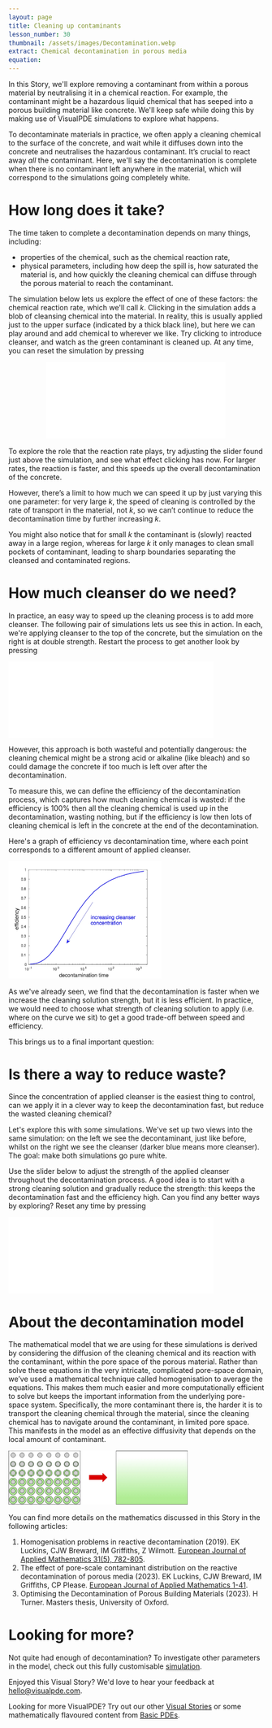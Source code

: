 ```yaml
---
layout: page
title: Cleaning up contaminants
lesson_number: 30
thumbnail: /assets/images/Decontamination.webp
extract: Chemical decontamination in porous media
equation:
---
```


In this Story, we'll explore removing a contaminant from within a porous material by neutralising it in a chemical reaction. For example, the contaminant might be a hazardous liquid chemical that has seeped into a porous building material like concrete. We'll keep safe while doing this by making use of VisualPDE simulations to explore what happens.

To decontaminate materials in practice, we often apply a cleaning chemical to the surface of the concrete, and wait while it diffuses down into the concrete and neutralises the hazardous contaminant. It’s crucial to react away *all* the contaminant. Here, we'll say the decontamination is complete when there is no contaminant left anywhere in the material, which will correspond to the simulations going completely white.

# How long does it take?
The time taken to complete a decontamination depends on many things, including: 
* properties of the chemical, such as the chemical reaction rate, 
* physical parameters, including how deep the spill is, how saturated the material is, and how quickly the cleaning chemical can diffuse through the porous material to reach the contaminant.

The simulation below lets us explore the effect of one of these factors: the chemical reaction rate, which we'll call $k$. Clicking in the simulation adds a blob of cleansing chemical into the material. In reality, this is usually applied just to the upper surface (indicated by a thick black line), but here we can play around and add chemical to wherever we like. Try clicking to introduce cleanser, and watch as the green contaminant is cleaned up. At any time, you can reset the simulation by pressing <vpde-reset iframe="simA"></vpde-reset>

<p style="text-align:center;margin-bottom:0;"><vpde-slider
    iframe="simA"
    name="k"
    label="$k$:"
    min="0.01"
    max="0.5"
    value="0.25"
    step="0.01"
></vpde-slider></p>

<iframe id="simA" class="sim" style="margin-left:calc(15% - 2px);margin-right:calc(15% - 2px);width:70%" src="/sim/?preset=DecontaminationDemoSpots&story&no_ui" frameborder="0" loading="lazy"></iframe>

To explore the role that the reaction rate plays, try adjusting the slider found just above the simulation, and see what effect clicking has now. For larger rates, the reaction is faster, and this speeds up the overall decontamination of the concrete. 

However, there’s a limit to how much we can speed it up by just varying this one parameter: for very large $k$, the speed of cleaning is controlled by the rate of transport in the material, not $k$, so we can’t continue to reduce the decontamination time by further increasing $k$. 

You might also notice that for small $k$ the contaminant is (slowly) reacted away in a large region, whereas for large $k$ it only manages to clean small pockets of contaminant, leading to sharp boundaries separating the cleansed and contaminated regions.

# How much cleanser do we need?
In practice, an easy way to speed up the cleaning process is to add more cleanser. The following pair of simulations lets us see this in action. In each, we're applying cleanser to the top of the concrete, but the simulation on the right is at double strength. Restart the process to get another look by pressing <vpde-reset iframe="simB simC"></vpde-reset>

<div style="display:flex">
<!-- Invisible sliders to set values in simulation -->
<vpde-slider style="display:none;justify-content:space-evenly;" iframe="simB" name="BC" value="1"></vpde-slider>
    <iframe id="simB" class="sim" style="width:40%" src="/sim/?preset=DecontaminationDirichlet&story&no_ui" frameborder="0" loading="lazy"></iframe>
<vpde-slider style="display:none" iframe="simC" name="BC" value="2"></vpde-slider>
    <iframe id="simC" class="sim" style="width:40%" src="/sim/?preset=DecontaminationDirichlet&story&no_ui" frameborder="0" loading="lazy"></iframe>
</div>

However, this approach is both wasteful and potentially dangerous: the cleaning chemical might be a strong acid or alkaline (like bleach) and so could damage the concrete if too much is left over after the decontamination. 

To measure this, we can define the efficiency of the decontamination process, which captures how much cleaning chemical is wasted: if the efficiency is 100% then all the cleaning chemical is used up in the decontamination, wasting nothing, but if the efficiency is low then lots of cleaning chemical is left in the concrete at the end of the decontamination.

Here's a graph of efficiency vs decontamination time, where each point corresponds to a different amount of applied cleanser.

<img class="center" style="width:60%" src="/assets/images/AOW_increasing_cleanser_conc.webp" alt="Graph showing that increasing the amount of cleanser results in faster but less efficient cleaning">

As we've already seen, we find that the decontamination is faster when we increase the cleaning solution strength, but it is less efficient. In practice, we would need to choose what strength of cleaning solution to apply (i.e. where on the curve we sit) to get a good trade-off between speed and efficiency.

This brings us to a final important question:

# Is there a way to reduce waste?
Since the concentration of applied cleanser is the easiest thing to control, can we apply it in a clever way to keep the decontamination fast, but reduce the wasted cleaning chemical?

Let's explore this with some simulations. We've set up two views into the same simulation: on the left we see the decontaminant, just like before, whilst on the right we see the cleanser (darker blue means more cleanser). The goal: make both simulations go pure white.

Use the slider below to adjust the strength of the applied cleanser throughout the decontamination process. A good idea is to start with a strong cleaning solution and gradually reduce the strength: this keeps the decontamination fast and the efficiency high. Can you find any better ways by exploring? Reset any time by pressing <vpde-reset iframe="simD simE"></vpde-reset>

<p style="text-align:center;margin-bottom:0;"><vpde-slider
    iframe="simD simE"
    name="BC"
    label="Strength:"
    min="0"
    max="5"
    value="5"
    step="0.1"
></vpde-slider></p>

<div style="display:flex">
    <iframe id="simD" class="sim" style="width:40%" src="/sim/?preset=DecontaminationDirichlet&story&no_ui" frameborder="0" loading="lazy"></iframe>
    <iframe id="simE" class="sim" style="width:40%" src="/sim/?preset=DecontaminationDirichlet&story&no_ui&view=0" frameborder="0" loading="lazy"></iframe>
</div>

# About the decontamination model
The mathematical model that we are using for these simulations is derived by considering the diffusion of the cleaning chemical and its reaction with the contaminant, within the pore space of the porous material. Rather than solve these equations in the very intricate, complicated pore-space domain, we’ve used a mathematical technique called homogenisation to average the equations. This makes them much easier and more computationally efficient to solve but keeps the important information from the underlying pore-space system. Specifically, the more contaminant there is, the harder it is to transport the cleaning chemical through the material, since the cleaning chemical has to navigate around the contaminant, in limited pore space. This manifests in the model as an effective diffusivity that depends on the local amount of contaminant.

<img class="center" style="width:70%" src="/assets/images/AOW_homogenisation.webp" alt="Schematic illustrating how fine-grained structure in a material becomes a smooth homogenised medium">

You can find more details on the mathematics discussed in this Story in the following articles:
1. Homogenisation problems in reactive decontamination (2019). EK Luckins, CJW Breward, IM Griffiths, Z Wilmott. [European Journal of Applied Mathematics 31(5), 782-805](https://doi.org/10.1017/S0956792519000263).
1. The effect of pore-scale contaminant distribution on the reactive decontamination of porous media (2023). EK Luckins, CJW Breward, IM Griffiths, CP Please. [European Journal of Applied Mathematics 1-41](https://doi.org/10.1017/S0956792523000219).
1. Optimising the Decontamination of Porous Building Materials (2023). H Turner. Masters thesis, University of Oxford.


# Looking for more?
Not quite had enough of decontamination? To investigate other parameters in the model, check out this fully customisable [simulation](/sim/?preset=decontaminationDemoSpots).

Enjoyed this Visual Story? We'd love to hear your feedback at [hello@visualpde.com](mailto:hello@visualpde.com).

Looking for more VisualPDE? Try out our other [Visual Stories](/visual-stories) or some mathematically flavoured content from [Basic PDEs](/basic-pdes).
